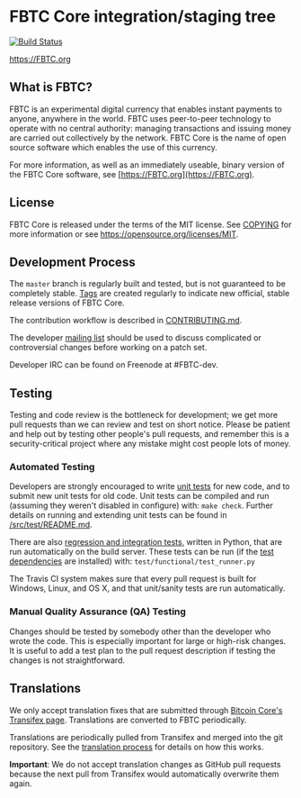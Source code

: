 FBTC Core integration/staging tree
=====================================

[![Build Status](https://travis-ci.org/FBTC-project/FBTC.svg?branch=master)](https://travis-ci.org/FBTC-project/FBTC)

https://FBTC.org

What is FBTC?
----------------

FBTC is an experimental digital currency that enables instant payments to
anyone, anywhere in the world. FBTC uses peer-to-peer technology to operate
with no central authority: managing transactions and issuing money are carried
out collectively by the network. FBTC Core is the name of open source
software which enables the use of this currency.

For more information, as well as an immediately useable, binary version of
the FBTC Core software, see [https://FBTC.org](https://FBTC.org).

License
-------

FBTC Core is released under the terms of the MIT license. See [COPYING](COPYING) for more
information or see https://opensource.org/licenses/MIT.

Development Process
-------------------

The `master` branch is regularly built and tested, but is not guaranteed to be
completely stable. [Tags](https://github.com/FBTC-project/FBTC/tags) are created
regularly to indicate new official, stable release versions of FBTC Core.

The contribution workflow is described in [CONTRIBUTING.md](CONTRIBUTING.md).

The developer [mailing list](https://groups.google.com/forum/#!forum/FBTC-dev)
should be used to discuss complicated or controversial changes before working
on a patch set.

Developer IRC can be found on Freenode at #FBTC-dev.

Testing
-------

Testing and code review is the bottleneck for development; we get more pull
requests than we can review and test on short notice. Please be patient and help out by testing
other people's pull requests, and remember this is a security-critical project where any mistake might cost people
lots of money.

### Automated Testing

Developers are strongly encouraged to write [unit tests](src/test/README.md) for new code, and to
submit new unit tests for old code. Unit tests can be compiled and run
(assuming they weren't disabled in configure) with: `make check`. Further details on running
and extending unit tests can be found in [/src/test/README.md](/src/test/README.md).

There are also [regression and integration tests](/test), written
in Python, that are run automatically on the build server.
These tests can be run (if the [test dependencies](/test) are installed) with: `test/functional/test_runner.py`

The Travis CI system makes sure that every pull request is built for Windows, Linux, and OS X, and that unit/sanity tests are run automatically.

### Manual Quality Assurance (QA) Testing

Changes should be tested by somebody other than the developer who wrote the
code. This is especially important for large or high-risk changes. It is useful
to add a test plan to the pull request description if testing the changes is
not straightforward.

Translations
------------

We only accept translation fixes that are submitted through [Bitcoin Core's Transifex page](https://www.transifex.com/projects/p/bitcoin/).
Translations are converted to FBTC periodically.

Translations are periodically pulled from Transifex and merged into the git repository. See the
[translation process](doc/translation_process.md) for details on how this works.

**Important**: We do not accept translation changes as GitHub pull requests because the next
pull from Transifex would automatically overwrite them again.
